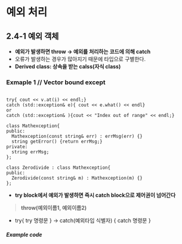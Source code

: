 예외 처리
===================
## 2.4-1 예외 객체
* **예외가 발생하면 throw -> 예외를 처리하는 코드에 의해 catch**
* 오류가 발생하는 경우가 많아지기 때문에 타입으로 구별한다.
* **Derived class: 상속을 받는 calss(자식 class)**
### Exmaple 1 // Vector bound except
<pre><code>
try{ cout << v.at(i) << endl;}
catch (std::exception& e){ cout << e.what() << endl}
or 
catch (std::exception& ){cout << "Index out of range" << endl;}

class Mathexception{
public:
  Mathexception(const string& err) : errMsg(err) {}
  string getError() {return errMsg;}
private:
  string errMsg;
};

class Zerodivide : class Mathexception{
public:
  Zerodivide(const string& m) : Mathexception(m) {}
};
</code></pre>
* **try block에서 예외가 발생하면 즉시 catch block으로 제어권이 넘어간다**
> **throw(예외이름1, 예외이름2)**
  * try{ try 명령문 } -> catch(예외타입  식별자) { catch 명령문 }
  ##### Example code
